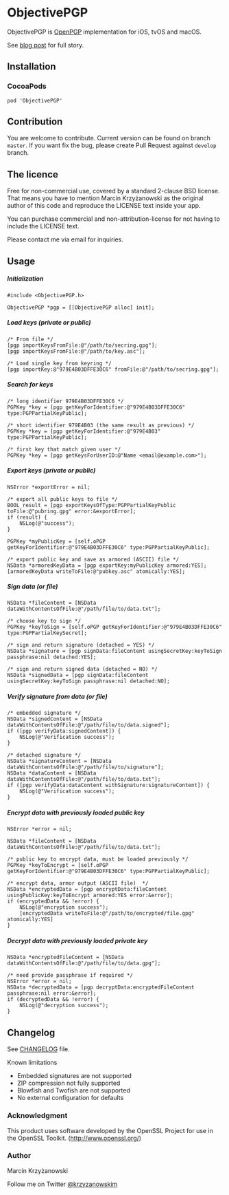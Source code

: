 ObjectivePGP
============

ObjectivePGP is [OpenPGP](https://en.wikipedia.org/wiki/Pretty_Good_Privacy#OpenPGP) implementation for iOS, tvOS and macOS.

See [blog post](http://blog.krzyzanowskim.com/2014/07/31/short-story-about-openpgp-for-ios-and-os-x-objectivepgp/) for full story.

## Installation

### CocoaPods

	pod 'ObjectivePGP'
	
## Contribution

You are welcome to contribute. Current version can be found on branch `master`. 
If you want fix the bug, please create Pull Request against `develop` branch.

## The licence

Free for non-commercial use, covered by a standard 2-clause BSD license. That means you have to mention Marcin Krzyżanowski as the original author of this code and reproduce the LICENSE text inside your app.

You can purchase commercial and non-attribution-license for not having to include the LICENSE text. 

Please contact me via email for inquiries.

## Usage

##### Initialization

	#include <ObjectivePGP.h>
	
	ObjectivePGP *pgp = [[ObjectivePGP alloc] init];
	
##### Load keys (private or public)

	/* From file */
	[pgp importKeysFromFile:@"/path/to/secring.gpg"];
	[pgp importKeysFromFile:@"/path/to/key.asc"];
	
	/* Load single key from keyring */
	[pgp importKey:@"979E4B03DFFE30C6" fromFile:@"/path/to/secring.gpg"];
	
##### Search for keys

	/* long identifier 979E4B03DFFE30C6 */
	PGPKey *key = [pgp getKeyForIdentifier:@"979E4B03DFFE30C6" type:PGPPartialKeyPublic];
	
	/* short identifier 979E4B03 (the same result as previous) */
	PGPKey *key = [pgp getKeyForIdentifier:@"979E4B03" type:PGPPartialKeyPublic];
	
	/* first key that match given user */
	PGPKey *key = [pgp getKeysForUserID:@"Name <email@example.com>"];
	
##### Export keys (private or public)

	NSError *exportError = nil;
	
	/* export all public keys to file */
	BOOL result = [pgp exportKeysOfType:PGPPartialKeyPublic toFile:@"pubring.gpg" error:&exportError];
	if (result) {
		NSLog(@"success");
	}
	
	PGPKey *myPublicKey = [self.oPGP getKeyForIdentifier:@"979E4B03DFFE30C6" type:PGPPartialKeyPublic];
	
	/* export public key and save as armored (ASCII) file */
	NSData *armoredKeyData = [pgp exportKey:myPublicKey armored:YES];
	[armoredKeyData writeToFile:@"pubkey.asc" atomically:YES];

##### Sign data (or file)

	NSData *fileContent = [NSData dataWithContentsOfFile:@"/path/file/to/data.txt"];

	/* choose key to sign */
	PGPKey *keyToSign = [self.oPGP getKeyForIdentifier:@"979E4B03DFFE30C6" type:PGPPartialKeySecret];

	/* sign and return signature (detached = YES) */
	NSData *signature = [pgp signData:fileContent usingSecretKey:keyToSign passphrase:nil detached:YES];

	/* sign and return signed data (detached = NO) */
	NSData *signedData = [pgp signData:fileContent usingSecretKey:keyToSign passphrase:nil detached:NO];
	
##### Verify signature from data (or file)

	/* embedded signature */
	NSData *signedContent = [NSData dataWithContentsOfFile:@"/path/file/to/data.signed"];
	if ([pgp verifyData:signedContent]) {
		NSLog(@"Verification success");
	}
	
	/* detached signature */
	NSData *signatureContent = [NSData dataWithContentsOfFile:@"/path/file/to/signature"];
	NSData *dataContent = [NSData dataWithContentsOfFile:@"/path/file/to/data.txt"];
	if ([pgp verifyData:dataContent withSignature:signatureContent]) {
		NSLog(@"Verification success");
	}
	
##### Encrypt data with previously loaded public key

    NSError *error = nil;

	NSData *fileContent = [NSData dataWithContentsOfFile:@"/path/file/to/data.txt"];
    
	/* public key to encrypt data, must be loaded previously */
	PGPKey *keyToEncrypt = [self.oPGP getKeyForIdentifier:@"979E4B03DFFE30C6" type:PGPPartialKeyPublic];

	/* encrypt data, armor output (ASCII file)  */
	NSData *encryptedData = [pgp encryptData:fileContent usingPublicKey:keyToEncrypt armored:YES error:&error];
	if (encryptedData && !error) {
		NSLog(@"encryption success");
		[encryptedData writeToFile:@"/path/to/encrypted/file.gpg" atomically:YES]
	}


##### Decrypt data with previously loaded private key
    
	NSData *encryptedFileContent = [NSData dataWithContentsOfFile:@"/path/file/to/data.gpg"];
	
	/* need provide passphrase if required */
    NSError *error = nil;
	NSData *decryptedData = [pgp decryptData:encryptedFileContent passphrase:nil error:&error];
	if (decryptedData && !error) {
		NSLog(@"decryption success");
	}

## Changelog

See [CHANGELOG](./CHANGELOG) file.

Known limitations

- Embedded signatures are not supported
- ZIP compression not fully supported
- Blowfish and Twofish are not supported
- No external configuration for defaults

### Acknowledgment

This product uses software developed by the OpenSSL Project for use in the OpenSSL Toolkit. (http://www.openssl.org/)

### Author

Marcin Krzyżanowski

Follow me on Twitter [@krzyzanowskim](http://twitter.com/krzyzanowskim)
